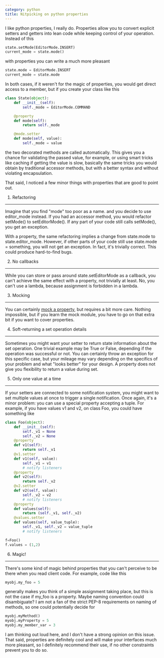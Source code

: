 ```yaml
---
category: python
title: Nitpicking on python properties
---
```


I like python properties, I really do. Properties allow you to convert
explicit setters and getters into lean code while keeping control of
your operation. Instead of this

```python
state.setMode(EditorMode.INSERT)
current_mode = state.mode()
```

with properties you can write a much more pleasant

```python
state.mode = EditorMode.INSERT
current_mode = state.mode
```

In both cases, if it weren\'t for the magic of properties, you would get
direct access to a member, but if you create your class like this

```python
class State(object):
    def __init__(self):
        self._mode = EditorMode.COMMAND

    @property
    def mode(self):
        return self._mode

    @mode.setter
    def mode(self, value):
        self._mode = value
```

the two decorated methods are called automatically. This gives you a
chance for validating the passed value, for example, or using smart
tricks like caching if getting the value is slow, basically the same
tricks you would obtain by traditional accessor methods, but with a
better syntax and without violating encapsulation.

That said, I noticed a few minor things with properties that are good to
point out.

1. Refactoring
--------------

Imagine that you find \"mode\" too poor as a name. and you decide to use
editor\_mode instead. If you had an accessor method, you would refactor
setMode() to setEditorMode(). If any part of your code still calls
setMode(), you get an exception.

With a property, the same refactoring implies a change from state.mode
to state.editor\_mode. However, if other parts of your code still use
state.mode = something, you will not get an exception. In fact, it\'s
trivially correct. This could produce hard-to-find bugs.

2. No callbacks
---------------

While you can store or pass around state.setEditorMode as a callback,
you can\'t achieve the same effect with a property, not trivially at
least. No, you can\'t use a lambda, because assignment is forbidden in a
lambda.

3. Mocking
----------

You can certainly [mock a
property](https://docs.python.org/3/library/unittest.mock.html#unittest.mock.PropertyMock),
but requires a bit more care. Nothing impossible, but if you learn the
mock module, you have to go on that extra bit if you want to cover
properties.

4. Soft-returning a set operation details
-----------------------------------------

Sometimes you might want your setter to return state information about
the set operation. One trivial example may be True or False, depending
if the operation was successful or not. You can certainly throw an
exception for this specific case, but your mileage may vary depending on
the specifics of your problem and what \"looks better\" for your design.
A property does not give you flexibility to return a value during set.

5. Only one value at a time
---------------------------

If your setters are connected to some notification system, you might
want to set multiple values at once to trigger a single notification.
Once again, it\'s a minor problem: you can use a special property
accepting a tuple. For example, if you have values v1 and v2, on class
Foo, you could have something like

```python
class Foo(object): 
    def __init__(self): 
        self._v1 = None 
        self._v2 = None 
    @property 
    def v1(self): 
        return self._v1 
    @v1.setter 
    def v1(self, value): 
        self._v1 = v1 
        # notify listeners 
    @property 
    def v2(self): 
        return self._v2 
    @v2.setter 
    def v2(self, value): 
        self._v2 = v2 
        # notify listeners 
    @property 
    def values(self): 
        return (self._v1, self._v2) 
    @values.setter 
    def values(self, value_tuple): 
        self._v1, self._v2 = value_tuple 
        # notify listeners 

f=Foo() 
f.values = (1,2)
```

6. Magic!
---------

There\'s some kind of magic behind properties that you can\'t perceive
to be there when you read client code. For example, code like this

```python
myobj.my_foo = 5
```

generally makes you think of a simple assignment taking place, but this
is not the case if my\_foo is a property. Maybe naming convention could
disambiguate? I am not a fan of the strict PEP-8 requirements on naming
of methods, so one could potentially decide for

```python
myobj.myMethod()
myobj.myProperty = 5
myobj.my_member_var = 3
```

I am thinking out loud here, and I don\'t have a strong opinion on this
issue. That said, properties are definitely cool and will make your
interfaces much more pleasant, so I definitely recommend their use, if
no other constraints prevent you to do so.
